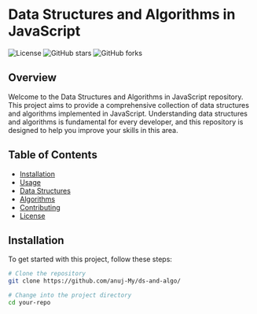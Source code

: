 # Data Structures and Algorithms in JavaScript

![License](https://img.shields.io/badge/license-MIT-blue.svg)
![GitHub stars](https://img.shields.io/github/stars/yourusername/your-repo.svg)
![GitHub forks](https://img.shields.io/github/forks/yourusername/your-repo.svg)

## Overview

Welcome to the Data Structures and Algorithms in JavaScript repository. This project aims to provide a comprehensive collection of data structures and algorithms implemented in JavaScript. Understanding data structures and algorithms is fundamental for every developer, and this repository is designed to help you improve your skills in this area.

## Table of Contents

- [Installation](#installation)
- [Usage](#usage)
- [Data Structures](#data-structures)
- [Algorithms](#algorithms)
- [Contributing](#contributing)
- [License](#license)

## Installation

To get started with this project, follow these steps:

```bash
# Clone the repository
git clone https://github.com/anuj-My/ds-and-algo/

# Change into the project directory
cd your-repo

